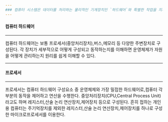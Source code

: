 ```yaml
---
### 컴퓨터 시스템은 데이터를 처리하는 물리적인 기계장치인 `하드웨어`와 특별한 작업을 지시하려고 명령어로 작성한 프로그램인 `소프트웨어`로 구성된다. 운영체제는 컴퓨터 하드웨어와 사용자 사이에 위치하며 하드웨어와 소프트웨어 자원을 관리하는 프로그램이다.
---
```

#### 컴퓨터 하드웨어
---
컴퓨터 하드웨어는 보통 프로세서(중앙처리장치),버스,메모리 등 다양한 주변장치로 구성된다. 각 장치가 세부적으로 어떻게 구성되고 동작하는지를 이해하면 운영체제가 자원을 어떻게 관리하는지 원리를 쉽게 이해할 수 있다.

---
#### 프로세서
---
프로세서는 컴퓨터 하드웨어 구성요소 중 운영체제와 가장 밀접한 하드웨어로,컴퓨터 각 부분의 동작을 제어하고 연산을 수행한다. 중앙처리장치(CPU,Central Process Unit)라고도 하며 레지스터,산술 논리 연산장치,제어장치 등으로 구성된다. 흔히 접하는 개인용 컴퓨터는 주기억장치를 제외한 레지스터,산술 논리 연산장치,제어장치를 하나로 구성한 마이크로프로세서를 이용한다.
